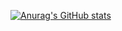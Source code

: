 [![Anurag's GitHub stats](https://github-readme-stats.vercel.app/api?username=rafael5gr2&theme=github_dark)](https://github.com/anuraghazra/github-readme-stats)
